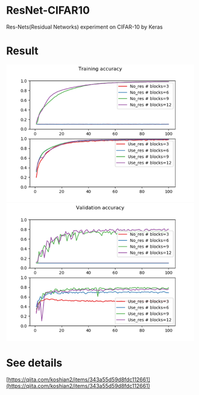 # ResNet-CIFAR10
Res-Nets(Residual Networks) experiment on CIFAR-10 by Keras

# Result
![](https://github.com/koshian2/ResNet-CIFAR10/blob/master/images/res-03.png)
![](https://github.com/koshian2/ResNet-CIFAR10/blob/master/images/res-05.png)

# See details
[https://qiita.com/koshian2/items/343a55d59d8fdc112661](https://qiita.com/koshian2/items/343a55d59d8fdc112661)

